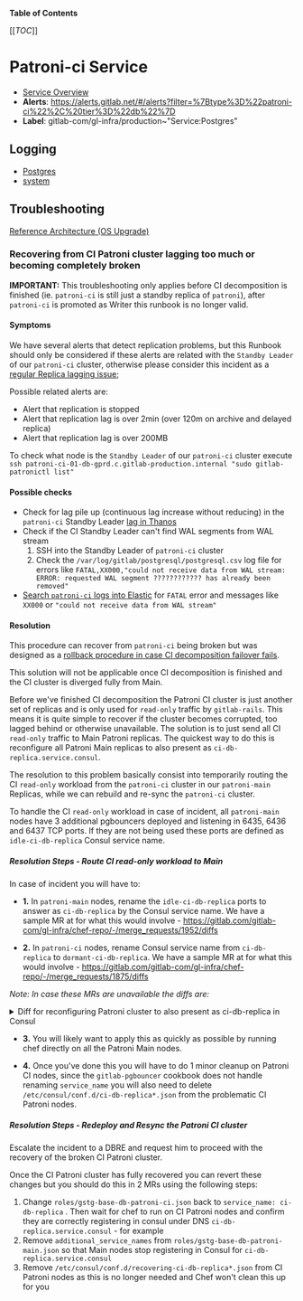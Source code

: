 <!-- MARKER: do not edit this section directly. Edit services/service-catalog.yml then run scripts/generate-docs -->

**Table of Contents**

[[_TOC_]]

# Patroni-ci Service

* [Service Overview](https://dashboards.gitlab.net/d/patroni-ci-main/patroni-ci-overview)
* **Alerts**: <https://alerts.gitlab.net/#/alerts?filter=%7Btype%3D%22patroni-ci%22%2C%20tier%3D%22db%22%7D>
* **Label**: gitlab-com/gl-infra/production~"Service:Postgres"

## Logging

* [Postgres](https://log.gprd.gitlab.net/goto/d0f8993486c9007a69d85e3a08f1ea7c)
* [system](https://log.gprd.gitlab.net/goto/3669d551a595a3a5cf1e9318b74e6c22)

## Troubleshooting 

[Reference Architecture (OS Upgrade)](../patroni/os_upgrade_reference_architecture.md)

### Recovering from CI Patroni cluster lagging too much or becoming completely broken

**IMPORTANT:** This troubleshooting only applies before CI decomposition is finished (ie. `patroni-ci` is still just a standby replica of `patroni`), after `patroni-ci` is promoted as Writer this runbook is no longer valid.

#### Symptoms

We have several alerts that detect replication problems, but this Runbook should only be considered if these alerts are related with the `Standby Leader` of our `patroni-ci` cluster, otherwise please consider this incident as a [regular Replica lagging issue](https://gitlab.com/gitlab-com/runbooks/-/blob/202ea907ce949198cec1b0f901f11a8bfb3acadd/docs/patroni/postgres.md#replication-is-lagging-or-has-stopped);

Possible related alerts are:

- Alert that replication is stopped
- Alert that replication lag is over 2min (over 120m on archive and delayed
replica)
- Alert that replication lag is over 200MB

To check what node is the `Standby Leader` of our `patroni-ci` cluster execute `ssh patroni-ci-01-db-gprd.c.gitlab-production.internal "sudo gitlab-patronictl list"`

#### Possible checks

- Check for lag pile up (continuous lag increase without reducing) in the `patroni-ci` Standby Leader [lag in Thanos](https://thanos.gitlab.net/graph?g0.expr=pg_replication_lag%7Benv%3D%22gprd%22%2C%20type%3D%22patroni-ci%22%7D&g0.tab=0&g0.stacked=0&g0.range_input=2d&g0.max_source_resolution=0s&g0.deduplicate=1&g0.partial_response=0&g0.store_matches=%5B%5D)
- Check if the CI Standby Leader can't find WAL segments from WAL stream
   1. SSH into the Standby Leader of `patroni-ci` cluster
   2. Check the `/var/log/gitlab/postgresql/postgresql.csv` log file for errors like `FATAL,XX000,"could not receive data from WAL stream: ERROR: requested WAL segment ???????????? has already been removed"`
- [Search `patroni-ci` logs into Elastic](https://log.gprd.gitlab.net/goto/54b89750-da38-11ec-aade-19e9974a7229) for `FATAL` error and messages like `XX000` or `"could not receive data from WAL stream"`

#### Resolution

This procedure can recover from `patroni-ci` being broken but was designed as a
[rollback procedure in case CI decomposition failover fails](https://gitlab.com/gitlab-org/gitlab/-/issues/361759). 

This solution will not be applicable once CI decomposition is finished
and the CI cluster is diverged fully from Main.

Before we've finished CI decomposition the Patroni CI cluster is just another
set of replicas and is only used for `read-only` traffic by `gitlab-rails`.
This means it is quite simple to recover if the cluster becomes corrupted, too
lagged behind or otherwise unavailable. The solution is to just send all CI
`read-only` traffic to Main Patroni replicas. The quickest way to do this is
reconfigure all Patroni Main replicas to also present as
`ci-db-replica.service.consul`.

The resolution to this problem basically consist into temporarily routing the CI `read-only` workload from the `patroni-ci` 
cluster in our `patroni-main` Replicas, while we can rebuild and re-sync the `patroni-ci` cluster.

To handle the CI `read-only` workload in case of incident, all `patroni-main` nodes have 3 additional pgbouncers deployed and listening in 6435, 6436 and 6437 TCP ports.
If they are not being used these ports are defined as `idle-ci-db-replica` Consul service name.

##### Resolution Steps - Route CI read-only workload to Main

In case of incident you will have to:

- **1.** In `patroni-main` nodes, rename the `idle-ci-db-replica` ports to answer as `ci-db-replica` by the Consul service name. We have a sample MR at for what this would involve - https://gitlab.com/gitlab-com/gl-infra/chef-repo/-/merge_requests/1952/diffs

- **2.** In `patroni-ci` nodes, rename Consul service name from `ci-db-replica` to `dormant-ci-db-replica`. We have a sample MR at for what this would involve - https://gitlab.com/gitlab-com/gl-infra/chef-repo/-/merge_requests/1875/diffs


_Note: In case these MRs are unavailable the diffs are:_

<details><summary>Diff for reconfiguring Patroni cluster to also present as ci-db-replica in Consul</summary>

```diff
diff --git a/roles/gprd-base-db-patroni-v12.json b/roles/gprd-base-db-patroni-v12.json
--- a/roles/gprd-base-db-patroni-v12.json
+++ b/roles/gprd-base-db-patroni-v12.json
@@ -5,9 +5,9 @@
    "gitlab-pgbouncer": {
      "consul": {
        "port_service_name_overrides": {
-          "6435": "idle-ci-db-replica",
-          "6436": "idle-ci-db-replica",
-          "6437": "idle-ci-db-replica"
+          "6435": "ci-db-replica",
+          "6436": "ci-db-replica",
+          "6437": "ci-db-replica"
        }
      },
      "listen_ports": [

diff --git a/roles/gprd-base-db-patroni-ci.json b/roles/gprd-base-db-patroni-ci.json
--- a/roles/gprd-base-db-patroni-ci.json
+++ b/roles/gprd-base-db-patroni-ci.json
@@ -5,7 +5,7 @@
  "default_attributes": {
    "gitlab-pgbouncer": {
      "consul": {
-        "service_name": "ci-db-replica"
+        "service_name": "dormant-ci-db-replica"
      },
      "databases": {
        "gitlabhq_production": {
```

</details>

   - **3.** You will likely want to apply this as quickly as possible by running chef
directly on all the Patroni Main nodes. 

   - **4.** Once you've done this you will have to
do 1 minor cleanup on Patroni CI nodes, since the `gitlab-pgbouncer` cookbook
does not handle renaming `service_name` you will also need to delete
`/etc/consul/conf.d/ci-db-replica*.json` from the problematic CI Patroni nodes.

##### Resolution Steps - Redeploy and Resync the Patroni CI cluster

Escalate the incident to a DBRE and request him to proceed with the recovery of the broken CI Patroni cluster.

Once the CI Patroni cluster has fully recovered you can revert these
changes but you should do this in 2 MRs using the following steps:

1. Change `roles/gstg-base-db-patroni-ci.json`
   back to `service_name: ci-db-replica` . Then wait for chef to run on
   CI Patroni nodes and confirm they are correctly registering in consul
   under DNS `ci-db-replica.service.consul` - for example 
2. Remove `additional_service_names` from
   `roles/gstg-base-db-patroni-main.json` so that Main nodes stop registering
   in Consul for `ci-db-replica.service.consul`
3. Remove `/etc/consul/conf.d/recovering-ci-db-replica*.json` from CI Patroni
   nodes as this is no longer needed and Chef won't clean this up for you

<!-- END_MARKER -->

<!-- ## Summary -->

<!-- ## Architecture -->

<!-- ## Performance -->

<!-- ## Scalability -->

<!-- ## Availability -->

<!-- ## Durability -->

<!-- ## Security/Compliance -->

<!-- ## Monitoring/Alerting -->

<!-- ## Links to further Documentation -->
